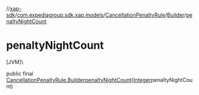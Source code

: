//[xap-sdk](../../../../index.md)/[com.expediagroup.sdk.xap.models](../../index.md)/[CancellationPenaltyRule](../index.md)/[Builder](index.md)/[penaltyNightCount](penalty-night-count.md)

# penaltyNightCount

[JVM]\

public final [CancellationPenaltyRule.Builder](index.md)[penaltyNightCount](penalty-night-count.md)([Integer](https://docs.oracle.com/javase/8/docs/api/java/lang/Integer.html)penaltyNightCount)
